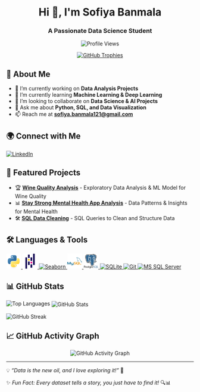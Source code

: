 <h1 align="center">Hi 👋, I'm Sofiya Banmala</h1>
<h3 align="center">A Passionate Data Science Student</h3>

<p align="center">
  <img src="https://komarev.com/ghpvc/?username=sofiya-banmala&label=Profile%20views&color=0e75b6&style=flat" alt="Profile Views" />
</p>

<p align="center">
  <a href="https://github.com/ryo-ma/github-profile-trophy">
    <img src="https://github-profile-trophy.vercel.app/?username=sofiya-banmala&theme=algolia&no-bg=true&margin-w=10" alt="GitHub Trophies" />
  </a>
</p>

## 🚀 About Me
- 🔭 I’m currently working on **Data Analysis Projects**
- 🌱 I’m currently learning **Machine Learning & Deep Learning**
- 👯 I’m looking to collaborate on **Data Science & AI Projects**
- 💬 Ask me about **Python, SQL, and Data Visualization**
- 📫 Reach me at **sofiya.banmala121@gmail.com**

## 🌍 Connect with Me

<p align="left">
  <a href="https://www.linkedin.com/in/sofiya-banmala/" target="blank">
    <img align="center" src="https://raw.githubusercontent.com/rahuldkjain/github-profile-readme-generator/master/src/images/icons/Social/linked-in-alt.svg" alt="LinkedIn" height="30" width="40" />
  </a>
</p>

## 📂 Featured Projects
- 🏆 **[Wine Quality Analysis](https://github.com/sofiya-banmala/wine-quality-analysis)** - Exploratory Data Analysis & ML Model for Wine Quality
- 📊 **[Stay Strong Mental Health App Analysis](https://github.com/sofiya-banmala/stay-strong-app-analysis)** - Data Patterns & Insights for Mental Health
- 🛠 **[SQL Data Cleaning](https://github.com/sofiya-banmala/sql-data-cleaning)** - SQL Queries to Clean and Structure Data

## 🛠️ Languages & Tools

<p align="left">
  <a href="https://www.python.org" target="_blank"> <img src="https://raw.githubusercontent.com/devicons/devicon/master/icons/python/python-original.svg" alt="Python" width="40" height="40"/> </a>
  <a href="https://pandas.pydata.org/" target="_blank"> <img src="https://raw.githubusercontent.com/devicons/devicon/2ae2a900d2f041da66e950e4d48052658d850630/icons/pandas/pandas-original.svg" alt="Pandas" width="40" height="40"/> </a>
  <a href="https://seaborn.pydata.org/" target="_blank"> <img src="https://seaborn.pydata.org/_images/logo-mark-lightbg.svg" alt="Seaborn" width="40" height="40"/> </a>
  <a href="https://www.mysql.com/" target="_blank"> <img src="https://raw.githubusercontent.com/devicons/devicon/master/icons/mysql/mysql-original-wordmark.svg" alt="MySQL" width="40" height="40"/> </a>
  <a href="https://www.postgresql.org" target="_blank"> <img src="https://raw.githubusercontent.com/devicons/devicon/master/icons/postgresql/postgresql-original-wordmark.svg" alt="PostgreSQL" width="40" height="40"/> </a>
  <a href="https://www.sqlite.org/" target="_blank"> <img src="https://www.vectorlogo.zone/logos/sqlite/sqlite-icon.svg" alt="SQLite" width="40" height="40"/> </a>
  <a href="https://git-scm.com/" target="_blank"> <img src="https://www.vectorlogo.zone/logos/git-scm/git-scm-icon.svg" alt="Git" width="40" height="40"/> </a>
  <a href="https://www.microsoft.com/en-us/sql-server" target="_blank"> <img src="https://www.svgrepo.com/show/303229/microsoft-sql-server-logo.svg" alt="MS SQL Server" width="40" height="40"/> </a>
</p>

## 📊 GitHub Stats

<p>
  <img align="left" src="https://github-readme-stats.vercel.app/api/top-langs?username=sofiya-banmala&show_icons=true&locale=en&layout=compact&theme=radical" alt="Top Languages" />
</p>

<p>&nbsp;<img align="center" src="https://github-readme-stats.vercel.app/api?username=sofiya-banmala&show_icons=true&locale=en&theme=radical" alt="GitHub Stats" /></p>

<p>
  <img align="center" src="https://github-readme-streak-stats.herokuapp.com/?user=sofiya-banmala&theme=radical" alt="GitHub Streak" />
</p>

## 📈 GitHub Activity Graph
<p align="center">
  <img src="https://github-readme-activity-graph.vercel.app/graph?username=sofiya-banmala&theme=dracula" alt="GitHub Activity Graph" />
</p>

---
💡 *“Data is the new oil, and I love exploring it!”* 🚀

✨ *Fun Fact:* *Every dataset tells a story, you just have to find it!* 🔍📊
